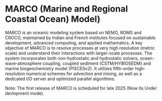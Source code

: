 # MARCO (Marine and Regional Coastal Ocean) Model)

MARCO is an oceanic modeling system based on NEMO, ROMS and CROCO, maintained by Indian and French institutes focused on sustainable development, advanced computing, and applied mathematics. A key objective of MARCO is to resolve processes at very high resolution (metric scale) and understand their interactions with larger-scale processes. The system incorporates both non-hydrostatic and hydrostatic solvers, ocean-wave-atmosphere coupling, coupled sediment (CSTM/HYBIOSEDM) and marine biogeochemistry model (PISCESv2). It utilizes fifth-order high-resolution numerical schemes for advection and mixing, as well as a dedicated I/O server and optimized parallel algorithms.

Note:  The first release of MARCO is scheduled for late 2025 (Now its Under devlopment mode).
